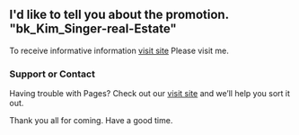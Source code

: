 ## I'd like to tell you about the promotion. "bk_Kim_Singer-real-Estate" 

To receive informative information [visit site](http://bk0165.r79.com/r79h/site01/memul_list.php?page=1) Please visit me.

### Support or Contact

Having trouble with Pages? Check out our [visit site](http://bk0165.r79.com/r79h/site01/memul_list.php?page=1) and we’ll help you sort it out.

Thank you all for coming.
Have a good time.

